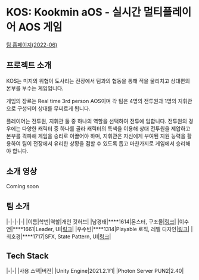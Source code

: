 # KOS: Kookmin aOS - 실시간 멀티플레이어 AOS 게임

[팀 홈페이지(2022-06)](https://kookmin-sw.github.io/capstone-2022-06/)

## 프로젝트 소개

KOS는 미지의 위협이 도사리는 전장에서 팀과의 협동을 통해 적을 물리치고 상대편의 본부를 부수는 게임입니다.

게임의 장르는 Real time 3rd person AOS이며 각 팀은 4명의 전투원과 1명의 지휘관으로 구성되어 상대를 무찌르게 됩니다.

플레이어는 전투원, 지휘관 둘 중 하나의 역할을 선택하여 전투에 임합니다. 전투원의 경우에는 다양한 캐릭터 중 하나를 골라 캐릭터의 특색을 이용해 상대 전투원을 제압하고 본부를 격파해 게임을 승리로 이끌어야 하며, 지휘관은 자신에게 부여된 지원 능력을 활용하여 팀이 전장에서 유리한 상황을 점할 수 있도록 돕고 마찬가지로 게임에서 승리해야 합니다.

## 소개 영상

Coming soon

## 팀 소개

|-|-|-|-|
|이름|학번|역할|개인 깃허브|
|남경태|****1614|몬스터, 구조물|[링크](https://github.com/namgyeongtae)|
|이수연|****1661|Leader, UI|[링크](https://github.com/2Baekgu)|
|우수빈|****1314|Playable 로직, 레벨 디자인|[링크](https://github.com/wsb8618)|
|최호경|****1717|SFX, State Pattern, UI|[링크](https://github.com/nicotina04)|

## Tech Stack

|-|-|
|사용 스택|버전|
|Unity Engine|2021.2.1f1|
|Photon Server PUN2|2.40|
